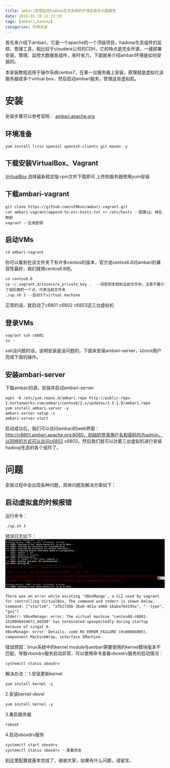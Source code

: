 ```yaml
---
title: ambari管理监控hadoop生态系统的环境安装及问题解答
date: 2018-03-10 11:13:39
tags: [ambari,hadoop]
categories: 环境安装
---
```

首先来介绍下ambari，它是一个apache的一个顶级项目，hadoop生态组件的监控、管理工具，相比较于cloudera公司的CDH，它的特点是完全开源，一键部署安装、管理、监控大数据各组件，省时省力，下面就来介绍ambari环境是如何安装的。
<!-- more -->
本安装教程适用于操作系统centos7，在某一台服务器上安装，原理就是虚拟化该服务器成多个virtual box，然后启动ambari服务，管理这些虚拟机。
# 安装
安装步骤可以参考官网：
<a href="https://cwiki.apache.org/confluence/display/AMBARI/Quick+Start+Guide">ambari.apache.org</a>
## 环境准备
```
yum install lrzsz openssl openssh-clients git maven -y
```
## 下载安装VirtualBox、Vagrant
<a href="https://www.virtualbox.org/wiki/Downloads">VirtualBox</a>
<a href="http://downloads.vagrantup.com"></a>
选择最新稳定版.rpm文件下载即可
上传到服务器使用yum安装
## 下载ambari-vagrant
```
git clone https://github.com/u39kun/ambari-vagrant.git
cat ambari-vagrant/append-to-etc-hosts.txt >> /etc/hosts --配置ip、域名映射
vagrant --生成密钥
```
## 启动VMs
```
cd ambari-vagrant
```
你可以看到在该文件夹下有许多centos的版本，官方说centos6.8对ambari的兼容性最好，我们就用centos6.8吧。
```
cd centos6.8
cp ~/.vagrant.d/insecure_private_key .  --将密钥复制到当前文件夹，注意不要少了组后面的一个点，代表当前文件夹
./up.sh 3 --启动3个virtual machine
```
正常的话，就启动了c6801 c6802 c6803这三台虚拟机
## 登录VMs
```
vagrant ssh c6801
su -
```
ssh没问题的话，说明安装是没问题的，下面来安装ambari-server，以root用户完成下面的操作。
## 安装ambari-server
下载ambari的源，安装并启动ambari-server
```
wget -O /etc/yum.repos.d/ambari.repo http://public-repo-1.hortonworks.com/ambari/centos6/2.x/updates/2.5.1.0/ambari.repo
yum install ambari-server -y
ambari-server setup -s
ambari-server start
```
启动成功后，我们可以访问ambari的web界面： http://c6801.ambari.apache.org:8080，初始的登录用户名和密码均为admin，以同样的方式可以访问c6802 c6803，然后我们就可以对着三台虚拟机进行安装hadoop生态的各个组件了。
# 问题
安装过程中会出现各种问题，具体问题及解决方案如下：
## 启动虚拟盒的时候报错
运行命令：
```
./up.sh 3
```
错误日志如下：
![VBoxMangeError](ambari管理监控hadoop生态系统的环境安装及问题解答/VBoxManageError.png)
```
There was an error while excuting 'VBoxMange', a CLI used by vagrant for controlling VirtualBox, The command and stderr is shown below.
Command: ["startvm", "afb1736b-3bab-4d1a-a968-16aba764195a", "--type", "gui"]
Stderr: VBoxManage: error: The virtual machine "centos68-c6801-1520048454672_80399" has terminated upexpectedly during startup because of singal 6.
VBoxManage: error: Details: code NS_ERROR_FAILURE (0x80004005), componnent MachineWrap, interface IMachine.
```
错误原因：linux系统中的kernel module与ambari需要使用的kernel模块版本不匹配，导致vboxdrv服务启动异常，可以使用命令查看vboxdrv服务的启动情况：
```
systemctl status vboxdrv
```
解决办法：
1.安装更新kernel
```
yum install kernel -y
```
2.安装kernel-devel
```
yum install kernel -y
```
3.重启服务器
```
reboot
```
4.启动vboxdrv服务
```
systemctl start vboxdrv
systemctl status vboxdrv --查看状态
```
到这里配置就基本完成了，谢谢大家，如果有什么问题，请留言。